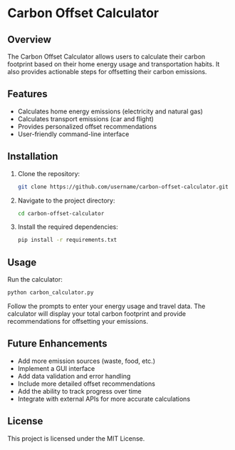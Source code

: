 # Carbon Offset Calculator

## Overview
The Carbon Offset Calculator allows users to calculate their carbon footprint based on their home energy usage and transportation habits. It also provides actionable steps for offsetting their carbon emissions.

## Features
- Calculates home energy emissions (electricity and natural gas)
- Calculates transport emissions (car and flight)
- Provides personalized offset recommendations
- User-friendly command-line interface

## Installation
1. Clone the repository:
    ```bash
    git clone https://github.com/username/carbon-offset-calculator.git
    ```
2. Navigate to the project directory:
    ```bash
    cd carbon-offset-calculator
    ```
3. Install the required dependencies:
    ```bash
    pip install -r requirements.txt
    ```

## Usage
Run the calculator:
```bash
python carbon_calculator.py
```

Follow the prompts to enter your energy usage and travel data. The calculator will display your total carbon footprint and provide recommendations for offsetting your emissions.

## Future Enhancements
- Add more emission sources (waste, food, etc.)
- Implement a GUI interface
- Add data validation and error handling
- Include more detailed offset recommendations
- Add the ability to track progress over time
- Integrate with external APIs for more accurate calculations

## License
This project is licensed under the MIT License.
